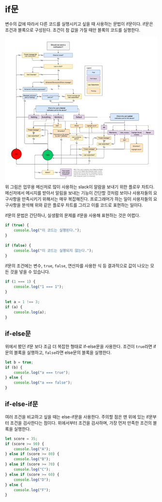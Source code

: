 # if문

변수의 값에 따라서 다른 코드를 실행시키고 싶을 때 사용하는 문법이 if문이다.
if문은 조건과 블록으로 구성된다. 조건이 참 값을 가질 때만 블록의 코드를 실행한다.

![slack의 flow chard](./slack-flow-chard.jpg)
위 그림은 업무용 메신저로 많이 사용하는 slack이 알람을 보내기 위한 플로우 차트다. 메신저에서 메시지를 받아서 알림을 보내는 기능이 간단할 것처럼 보이나 사용자들의 요구사항을 만족시키기 위해서는 매우 복잡해진다. 프로그래머가 하는 일이 사용자들의 요구사항을 분석해 위와 같은 플로우 차트를 그리고 이를 코드로 표현하는 일이다.

if문의 문법은 간단하나, 실생활의 문제를 if문을 사용해 표현하는 것은 어렵다. 


```js
if (true) {
    console.log("이 코드는 실행된다.");
}

if (false) {
    console.log("이 코드는 실행되지 않는다.");
}
```

if문의 조건에는 변수, `true`, `false`, 연산자를 사용한 식 등 결과적으로 값이 나오는 모든 것을 넣을 수 있습니다.

```js
if (1 === 1) {
    console.log("1 === 1");
}

let a = 1 !== 3;
if (a) {
    console.log(a);
}
```

if-else문
---------

위에서 봤던 if문 보다 조금 더 복잡한 형태로 if-else문을 사용한다. 조건이 `true`라면 if문의 블록을 실행하고, `false`라면 else문의 블록을 실행한다.

```js
let b = true;
if (b) {
    console.log("a === true");
} else {
    console.log("a === false");
}
```

if-else-if문
------------

여러 조건을 비교하고 싶을 때는 else-if문을 사용한다.
주의할 점은 맨 위에 있는 if문부터 조건을 검사한다는 점이다.
위에서부터 조건을 검사하며, 가장 먼저 만족한 조건의 블록을 실행한다.

```js
let score = 35;
if (score >= 90) {
    console.log("A");
} else if (score >= 80) {
    console.log("B");
} else if (score >= 70) {
    console.log("C");
} else if (score >= 60) {
    console.log("D");
} else {
    console.log("F");
}
```